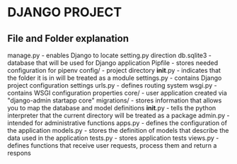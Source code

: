 # DJANGO PROJECT
## File and Folder explanation
manage.py - enables Django to locate setting.py direction
db.sqlite3 - database that will be used for Django application
Pipfile - stores needed configuration for pipenv
config/ - project directory
    __init__.py - indicates that the folder it is in will be treated as a module
    settings.py - contains Django project configuration settings
    urls.py - defines routing system
    wsgi.py - contains WSGI configuration properties
core/ - user application created via "django-admin startapp core"
    migrations/ - stores information that allows you to map the database and model definitions
    __init__.py - tells the python interpreter that the current directory will be treated as a package
    admin.py - intended for administrative functions
    apps.py - defines the configuration of the application
    models.py - stores the definition of models that describe the data used in the application
    tests.py - stores application tests
    views.py - defines functions that receive user requests, process them and return a respons
    